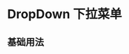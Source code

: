 # DropDown 下拉菜单

## 基础用法
<preview path="../demo/DropDown/Basic.vue" title="DropDown 下拉菜单基础用法" description="DropDown 下拉菜单基础用法"></preview>